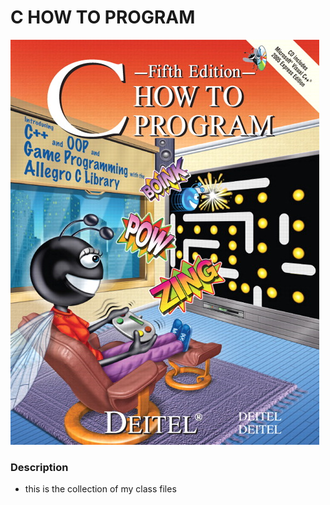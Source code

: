 # C HOW TO PROGRAM

![](img/cprogram.jpg)

### Description
- this is the collection of my class files